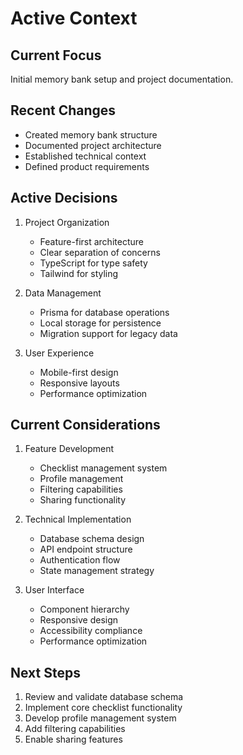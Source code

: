 # Active Context

## Current Focus
Initial memory bank setup and project documentation.

## Recent Changes
- Created memory bank structure
- Documented project architecture
- Established technical context
- Defined product requirements

## Active Decisions
1. Project Organization
   - Feature-first architecture
   - Clear separation of concerns
   - TypeScript for type safety
   - Tailwind for styling

2. Data Management
   - Prisma for database operations
   - Local storage for persistence
   - Migration support for legacy data

3. User Experience
   - Mobile-first design
   - Responsive layouts
   - Performance optimization

## Current Considerations
1. Feature Development
   - Checklist management system
   - Profile management
   - Filtering capabilities
   - Sharing functionality

2. Technical Implementation
   - Database schema design
   - API endpoint structure
   - Authentication flow
   - State management strategy

3. User Interface
   - Component hierarchy
   - Responsive design
   - Accessibility compliance
   - Performance optimization

## Next Steps
1. Review and validate database schema
2. Implement core checklist functionality
3. Develop profile management system
4. Add filtering capabilities
5. Enable sharing features
